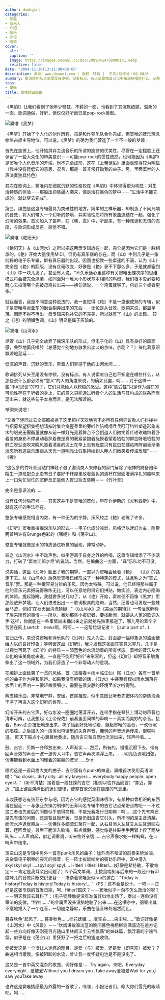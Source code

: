 ```yaml
---
author: dumbgirl
categories:
- 品碟
- 音乐人
- 介绍
- 音乐
- 评论
- 随笔
cover:
  alt: ''
  caption: ''
  image: https://images.soomal.cc/doc/20090414/00000141.webp
  relative: false
date: '2004-11-20T13:11:00+08:00'
description: 源自：www.douwei.com | 版权：转载 |  平均/总评分：00.00/0
summary: 歌词排列从头至尾没有停顿，没有标点。有人说窦唯自己也不知道在唱些什么，从那些说什么都必须有“意义”的人的角度来说，的确如此罢，呵…… 对于这样一些“不可思议”的句子，它们只能给人以模糊的感受。这种“感受性”只是作为潜在的可能性存在于听者的身上，它的意义只能通过听者个人的生活与其构成的联系而表现出来，就这些句子本身而言，是无法解读的
tags:
- 窦唯
title: 窦唯的四部曲
---
```


《黑豹I》让我们看到了他年少轻狂，不羁的一面，也看到了其沉默细腻，温柔的一面。歌词通俗，好听，但仅仅好听而已属pop-rock类型。



![窦唯《黑梦》](https://images.soomal.cc/doc/20090414/00000136.webp)



《黑梦》开始了个人化的创作历程，虽是和作梦乐队合作完成，但窦唯的音乐理念始终占据主导地位。可以说，《黑梦》的确为我们营造了一个不一般的梦镜：

首先在旋律上，他开始屏弃主流音乐的所谓的旋律的优美性，尽管在一定程度上还保留了一些大众化的审美意识－－可能pop-rock的惯性使然，也可能因为《黑梦》是窦唯个人化音乐的开端，尚不完全成形，这在《上帝保佑》里面表现得较为明显（我并没有贬低它的意思，况且，那是一首非常打动我的曲子。另，里面窦唯的人声演奏独具特色）

其次在歌词上，窦唯内在细腻沉默的性格较在《黑豹I》中体现得更为明显；对生活特质的体验－－那股压抑感逼人袭来，像是活在黑色的梦中－－“生活中不能完成的，就让梦去完成”。

第三，编曲是这盘专辑最具为突破性的地方。简单的三样乐器，却制造了不同凡响的音效，将人们带入一个幻听的梦境，并实验性质将所有歌曲连结在一起，强化了幻听的效果。首次加入了笛声，在《噢，乖》中，听起来，有一种戏谑和无谓的态度，与歌词形成反差，感觉不错。

![窦唯《艳阳天》](https://images.soomal.cc/doc/20090414/00000141.webp)



《艳阳天》＆《山河水》之所以把这两盘专辑放在一起，完全是因为它们是一脉相承的。《艳》开始大量使用MIDI，但仍有真乐器的存在，而《山》中则几乎是一张纯粹的电子乐专辑，鲜有真乐器的出现。因而也招致一些窦迷的不满，认为《山》完全是《艳》的翻版，没有丝毫改变，好像是《艳》录不下那么多，于是就都塞到《山》中一块儿发了。甚至有人说，“不久乐迷心里这种有关窦唯出蝶次序的思维模式将会被完全混淆，如同面对一堆大小形状基本相同的鸡蛋，我们根本没必要和耐心去搞清哪个先被母鸡拉出来――换句话说，一个鸡蛋就够了，何必三个或者更多。”

就我而言，我是不同意这种说法的。我一直觉得《艳》不是一盘很成熟的专辑，似乎是窦唯与张亚东的磨合期弄出来的东西－－无论是从音效，歌词来说，都显单薄。因而不得不再出一盘专辑来弥补它的不完美，所以就有了《山》的出现。 较之《艳》的明媚色调，《山》明显是属于灰暗的。

![窦唯《山河水》](https://images.soomal.cc/doc/20090414/00000135.webp)



尽管《山》几乎完全放弃了摇滚乐队的形式，但电子化的《山》具有良好的画面感，典型地窦氏唱腔（总感觉个别地方散发出淡淡的京味，京剧？？）催化着意识飘渺地蔓延……

低沉的声音，沉默的音乐，带着人们梦游于他的山河水间……

歌词排列从头至尾没有停顿，没有标点。有人说窦唯自己也不知道在唱些什么，从那些说什么都必须有“意义”的人的角度来说，的确如此罢，呵…… 对于这样一些“不可思议”的句子，它们只能给人以模糊的感受。这种“感受性”只是作为潜在的可能性存在于听者的身上，它的意义只能通过听者个人的生活与其构成的联系而表现出来，就这些句子本身而言，是无法解读的。

举例来说吧：

“又拆了连同过去全部都被拆了这里照样天欢地喜不必再有任何异议看人们抖搂神气招募希望招集畅想请按时集会病歪呆呆的旁听作陪嘀嘀乓乓叮叮铛铛塑造形象麻木的眼光无需衡量就像从前一样灯光亮着舞台不会倒退人们微笑着传递玫瑰趴着卧着爱的身影不停晃动着扒着像是真的我紧紧抱着抚摸着望着牺牲的鲜血呀哦牺牲的鲜血呀迎面吹来晚风裹着清香的泥土在早上没有玩童只有昆虫在蠕动阵阵幽香渐渐淡忘所有这些荒废跟从天光一道明亮让假象持续到入睡人们微笑着传递玫瑰”－－《拆》

“这么多的竹叶青没贴门神鞋子湿了邀请商人来修我的家门解除了眼神的防备陪伴陌生一道班配总比没有日子要好干杯屋里放着蓝色的酒杯在里面灌满挣扎的趣味来上一口匆忙匆忙的沉醉反正是倒入胃过后去昏睡－－《竹叶青》

完全是意识流的……

没有任何分隔符号－－其实这并不是窦唯的首创，早在乔伊斯的《尤利西斯》中，就有这样的手法存在。

整张专辑感觉相当内敛，有一种无为的宁静。乐风较之《艳》老练了许多。

《幻听》窦唯重拾摇滚乐队的形式－－电子化成分减弱，风格仍以迷幻为主，附带两首稍许有Grunge色彩的《哪呢》和《荡空山》。

整盘专辑就像是水的特质通过听觉的展现，非常动听。

较之《山河水》中不动声色，似乎游离于自身之外的吟唱，这盘专辑增添了不少活力，打破了“窦唯江郎才尽”的说法。当然，在编曲这一方面，“译”乐队功不可没。

说实话，这盘《幻听》超出了我的期望，一直以为窦唯会延着《艳》－《山》的路走下去。从《山河水》后感觉窦唯已经形成了一种特定的模式，姑且称之为“窦式音乐”罢。那是一种很容易分辨的乐风，因为太特殊。可以说，他已经将那些属于他的音乐元素把玩得熟练无比，可以任意地用将它们拼贴，做实验，表达内心隐晦的体验。提起隐晦，我就要多说几句了，从《艳》开始，窦唯便不再像《黑梦》里那般敞开梦境，让人们进进出出－－歌词极其的隐晦，当然，细看也可发现一些蛛丝马迹，例如“在秋天里清洗猜疑...”（《山河水》之《美丽的期待》）一句话就解释了后来所有的事情－－所以，奉劝那些小报记者，要找新闻，就要从人家的歌词入手!这样，你就能在一些事情尚未捅出来之前就抢先独家报道了，哪儿用的着辛辛苦苦在网上sertch　news啊，呵呵...－－这帮垃圾记者！（jsut a part of ..)

言归正传，来说说窦唯和译乐队的《幻听》先入为主，封面那一幅印象派的油画便给人以的良好印象；等听罢这盘《幻听》，我才发现这张画其实意义非凡，几乎是以视觉再现了《幻听》的特质－－暗蓝色的水流动着的所有状态。窦唯的音乐从大众化的审美角度来说，一直是不能用“好听”来形容的，但这《幻听》却将音乐触角伸出了这一领域外，为我们营造了一个非常动人的意境。

在编排上面延袭了一贯的风格，首（玉楼春＊雨＊临江仙）尾（江水）各有一首单纯的曲子作为序和尾声。如果我没有听错的话，《江水》中甚至有模拟雨水滴落在水面上的声响－－很轻微很细小，需要在很安静的环境里听才听得到。

两支纯乐曲，非常地宁静，安谧，首尾相应，似乎意图让听者先把体内的杂质洗涤干净了再进入这个幻听的世界……

幻听开头的吉它声，好似水波一圈圈地荡漾开去，连带手指在琴弦上滑动的声音也清晰可辨，让我想起《上帝保佑》前奏里面同样的声响－－真实而美妙的杂音。接着，Bass歪歪扭扭地走出来，梆子恰到好处地动着，飘起窦唯的高音，一改低沉的唱腔。之后加入的一段类似电话里的失真声音，慵懒的声音远远传来，很够味道。 旺天下鼓点小心翼翼地奏出，随后吉它和自然地流淌出来，轻声吟唱……

鼓、吉它、贝斯一齐释放出来，人声渐实……然后，所有的，慢慢沉寂下去，带有回声音效的声音一波一波传入耳中，吉它声再次漂浮上来。……明亮色调地扫弦，仿佛能看到水面上闪耀着的粼粼的波光……End

哪呢这是一首风格大变的曲子，吉它蛮有点punk的味道，窦唯首次使用英语演唱：“so closer...dirty city...all my lawyers....everybody happy people..open eyes!...”（听不清楚）接着是一段狂躁的吉它（相对以往作品而言）“靠近，靠近...”加上键盘演绎出的迷幻旋律，使整首歌沉溺在颓废的气息里。

丰收获想必有张亚东参与吧，因为吉它的感觉英国味很浓，有某种似曾相识的东西溶在里面－－与张亚东操刀制作的王菲同名专辑中的吉它沾点亲带点故吧－－不过这二者谁先谁后的问题似乎值得商榷，不能光看发行日期嘛！呵……这个先有鸡还是先有蛋的问题，还是暂且抛开罢。觉是仍旧由吉它引头，所不同的是主音清越，而流水声退居幕后－－仿佛许多细流汇聚在一起，从右耳淌入左耳又从左耳淌回右耳，迂回盘旋，最后干脆溶入脑海。鼓点慵懒，感觉像是往鼓手手两臂上拴了两块砖头……人声响起，似老调重调，听来格外亲切……吉它声像水蛇一样蜿蜒，在口哨声中结束。

荡空山这是专辑中另外一首有punk乐风的曲子：猛烈而不和谐的前奏来势汹汹，夹杂着电子钢琴的突兀的强音，在一阵土拔鼠啮树的强劲乐声中，耳中灌入sky!sky! sky! ....spy! spy! spy!.... Hitler! Hitler! Hiter!....(好像是希特勒，不敢肯定－－肯定是我耳朵出问题了）N个英文单词，土拔鼠啮树与后来的一段还带有印度味儿的音效片断交织更替－－掺杂着窦唯近似rap的道白：“Today is history!Today is history!Today is history!....”（PS：该不会是说十。一吧－－正好是这张专辑的首发日期，呵...Hitler?国庆？－－窦唯似乎一向不怎么政治的呀？－－明天我该去耳科了：（电子钢琴像是没有准备好似地出场了，奏出一连串没有章法的旋律，“铛铛……”的金属声没头没脑地蹦了出来……在这嘈杂中，钢琴出其不意地插入了一个连音，一切随之静默，乐曲在低音咪处嘎然而止。

暮春秋色“起风了……暮春秋色……桂花妩媚……变空白……染尘埃……”歌词好像是《山河水》中《风景》－－“炊烟讲故事淡蓝的晚间暮色槐杨柳淌满溪流在远方记起一些方向好像天刚亮目光随山里林间沃土云空飘荡”的姊妹篇，飘浮着的宁谧气氛，似乎是在《荡空山》里狂野了一把之后的遽速收敛。

爱被爱这是一个很让人迷惑的题目，是爱（与）被爱，还是爱（即喜欢）被爱？？曲速相当缓慢，像被阻断的水流，曾让我一度怀疑电池是不是没电了。

这又是一首中英文混杂的歌曲，词好像是: ... Try again，来吧。Everyday everynight...爱被爱Without you.I dream you .Take away爱被爱Wait for you,I saw youTake away

也许这是窦唯情感最为外露的一首歌了，嘿嘿，小报记者们，睁大你们雪亮的眼睛吧，呵……